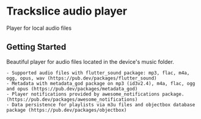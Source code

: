 # Trackslice audio player

Player for local audio files

## Getting Started

Beautiful player for audio files located in the device's music folder.

    - Supported audio files with flutter_sound package: mp3, flac, m4a, ogg, opus, wav (https://pub.dev/packages/flutter_sound)
    - Metadata with metadata_god package on mp3 (id3v2.4), m4a, flac, ogg and opus (https://pub.dev/packages/metadata_god)
    - Player notifications provided by awesome_notifications package. (https://pub.dev/packages/awesome_notifications)
    - Data persistence for playlists via m3u files and objectbox database package (https://pub.dev/packages/objectbox)

